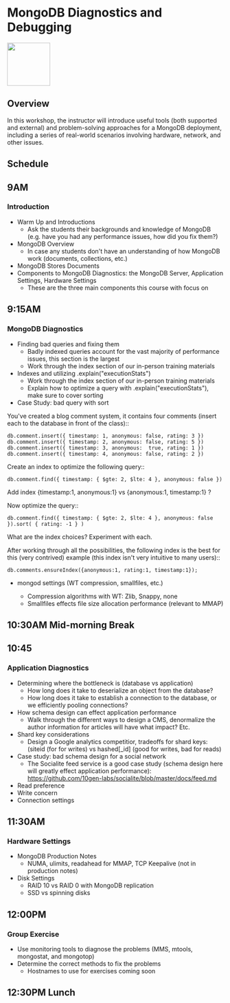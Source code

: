 # MongoDB Diagnostics and Debugging

<img src="img/mongodb-university-logo.png" class="floatright single" style="width: 100px">

## Overview

In this workshop, the instructor will introduce useful tools (both supported and external) and problem-solving approaches for a MongoDB deployment, including a series of real-world scenarios involving hardware, network, and other issues.

## Schedule

## 9AM

### Introduction

* Warm Up and Introductions
	- Ask the students their backgrounds and knowledge of MongoDB (e.g. have you had any performance issues, how did you fix them?)
* MongoDB Overview 
	 - In case any students don't have an understanding of how MongoDB work (documents, collections, etc.)
* MongoDB Stores Documents
* Components to MongoDB Diagnostics: the MongoDB Server, Application Settings, Hardware Settings
	- These are the three main components this course with focus on

## 9:15AM

### MongoDB Diagnostics

* Finding bad queries and fixing them
	- Badly indexed queries account for the vast majority of performance issues, this section is the largest
	- Work through the index section of our in-person training materials
* Indexes and utilizing .explain("executionStats")
	- Work through the index section of our in-person training materials
	- Explain how to optimize a query with .explain("executionStats"), make sure to cover sorting
* Case Study: bad query with sort
	
You've created a blog comment system, it contains four comments (insert each to the database in front of the class)::

	db.comment.insert({ timestamp: 1, anonymous: false, rating: 3 })
	db.comment.insert({ timestamp: 2, anonymous: false, rating: 5 })
	db.comment.insert({ timestamp: 3, anonymous:  true, rating: 1 })
	db.comment.insert({ timestamp: 4, anonymous: false, rating: 2 })

Create an index to optimize the following query::

	db.comment.find({ timestamp: { $gte: 2, $lte: 4 }, anonymous: false })

Add index {timestamp:1, anonymous:1} vs {anonymous:1, timestamp:1} ?

Now optimize the query::
	
	db.comment.find({ timestamp: { $gte: 2, $lte: 4 }, anonymous: false }).sort( { rating: -1 } )

What are the index choices? Experiment with each.

After working through all the possibilities, the following index is the best for this (very contrived) example (this index isn't very intuitive to many users)::
	
	db.comments.ensureIndex({anonymous:1, rating:1, timestamp:1});

* mongod settings (WT compression, smallfiles, etc.)

	- Compression algorithms with WT: Zlib, Snappy, none
	- Smallfiles effects file size allocation performance (relevant to MMAP)

## 10:30AM Mid-morning Break

## 10:45 

### Application Diagnostics

* Determining where the bottleneck is (database vs application)
	- How long does it take to deserialize an object from the database?
	- How long does it take to establish a connection to the database, or we efficiently pooling connections?
* How schema design can effect application performance
	- Walk through the different ways to design a CMS, denormalize the author information for articles will have what impact? Etc.
* Shard key considerations
	- Design a Google analytics competitior, tradeoffs for shard keys: (siteid (for for writes) vs hashed[_id] (good for writes, bad for reads)
* Case study: bad schema design for a social network
	- The Socialite feed service is a good case study (schema design here will greatly effect application performance): https://github.com/10gen-labs/socialite/blob/master/docs/feed.md
* Read preference
* Write concern
* Connection settings

## 11:30AM 

### Hardware Settings

* MongoDB Production Notes
	- NUMA, ulimits, readahead for MMAP, TCP Keepalive (not in production notes)
* Disk Settings
	- RAID 10 vs RAID 0 with MongoDB replication
	- SSD vs spinning disks

## 12:00PM

### Group Exercise

* Use monitoring tools to diagnose the problems (MMS, mtools, mongostat, and mongotop)
* Determine the correct methods to fix the problems
	- Hostnames to use for exercises coming soon

## 12:30PM Lunch

<style>#resources_table{display:none;}</style>